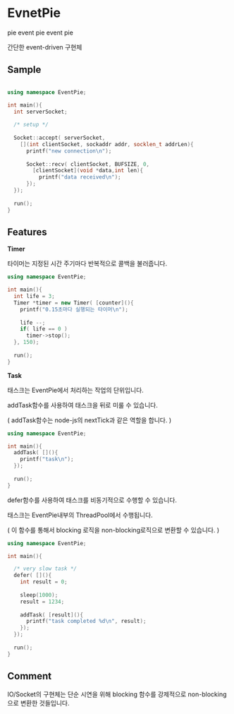 EvnetPie
========

pie event pie event pie


간단한 event-driven 구현체

Sample
----
```C++

using namespace EventPie;

int main(){
  int serverSocket;
  
  /* setup */
  
  Socket::accept( serverSocket,
    [](int clientSocket, sockaddr addr, socklen_t addrLen){
      printf("new connection\n");
      
      Socket::recv( clientSocket, BUFSIZE, 0, 
        [clientSocket](void *data,int len){
          printf("data received\n");
      });
  });
  
  run();  
}
```

Features
----

__Timer__

타이머는 지정된 시간 주기마다 반복적으로 콜백을 불러줍니다.

```C++
using namespace EventPie;

int main(){
  int life = 3;
  Timer *timer = new Timer( [counter](){
    printf("0.15초마다 실행되는 타이머\n");
    
    life --;
    if( life == 0 )
      timer->stop();
  }, 150);
  
  run();
}
```

__Task__

태스크는 EventPie에서 처리하는 작업의 단위입니다.



addTask함수를 사용하여 태스크을 뒤로 미룰 수 있습니다.

( addTask함수는 node-js의 nextTick과 같은 역할을 합니다. )
```C++
using namespace EventPie;

int main(){
  addTask( [](){
    printf("task\n");
  });
  
  run();
}
```

defer함수를 사용하여 태스크를 비동기적으로 수행할 수 있습니다.

태스크는 EventPie내부의 ThreadPool에서 수행됩니다.

( 이 함수를 통해서 blocking 로직을 non-blocking로직으로 변환할 수 있습니다. )
```C++
using namespace EventPie;

int main(){

  /* very slow task */
  defer( [](){
    int result = 0;
    
    sleep(1000);
    result = 1234;
    
    addTask( [result](){
      printf("task completed %d\n", result);
    });
  });
  
  run();
}
```

Comment
----

IO/Socket의 구현체는 단순 시연을 위해 blocking 함수를 강제적으로 non-blocking으로 변환한 것들입니다.
